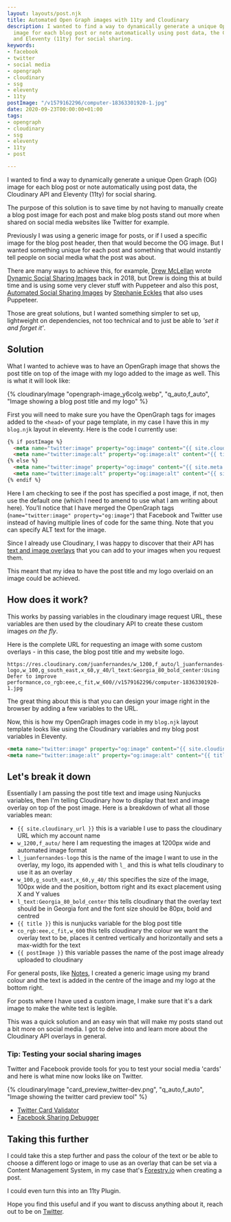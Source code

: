 ```yaml
---
layout: layouts/post.njk
title: Automated Open Graph images with 11ty and Cloudinary
description: I wanted to find a way to dynamically generate a unique Open Graph (OG)
  image for each blog post or note automatically using post data, the Cloudinary API
  and Eleventy (11ty) for social sharing.
keywords:
- facebook
- twitter
- social media
- opengraph
- cloudinary
- ssg
- eleventy
- 11ty
postImage: "/v1579162296/computer-18363301920-1.jpg"
date: 2020-09-23T00:00:00+01:00
tags:
- opengraph
- cloudinary
- ssg
- eleventy
- 11ty
- post

---
```

I wanted to find a way to dynamically generate a unique Open Graph (OG) image for each blog post or note automatically using post data, the Cloudinary API and Eleventy (11ty) for social sharing.

The purpose of this solution is to save time by not having to manually create a blog post image for each post and make blog posts stand out more when shared on social media websites like Twitter for example.

Previously I was using a generic image for posts, or if I used a specific image for the blog post header, then that would become the OG image. But I wanted something unique for each post and something that would instantly tell people on social media what the post was about.

There are many ways to achieve this, for example, [Drew McLellan](http://drewmclellan.net/ "Drew McLellans' website") wrote [Dynamic Social Sharing Images](https://24ways.org/2018/dynamic-social-sharing-images/) back in 2018, but Drew is doing this at build time and is using some very clever stuff with Puppeteer and also this post, [Automated Social Sharing Images](https://dev.to/5t3ph/automated-social-sharing-images-with-puppeteer-11ty-and-netlify-22ln) by [Stephanie Eckles](https://thinkdobecreate.com/ "Stephanie Eckles' website") that also uses Puppeteer.

Those are great solutions, but I wanted something simpler to set up, lightweight on dependencies, not too technical and to just be able to _'set it and forget it'_.

## Solution

What I wanted to achieve was to have an OpenGraph image that shows the post title on top of the image with my logo added to the image as well. This is what it will look like:

{% cloudinaryImage "opengraph-image_y6colg.webp", "q_auto,f_auto", "Image showing a blog post title and my logo" %}

First you will need to make sure you have the OpenGraph tags for images added to the `<head>` of your page template, in my case I have this in my `blog.njk` layout in eleventy. Here is the code I currently use:

``` html
{% if postImage %}
  <meta name="twitter:image" property="og:image" content="{{ site.cloudinary_url }}{{ postImage }}" />
  <meta name="twitter:image:alt" property="og:image:alt" content="{{ title }}" />
{% else %}
  <meta name="twitter:image" property="og:image" content="{{ site.meta.ogImg }}" />
  <meta name="twitter:image:alt" property="og:image:alt" content="{{ site.meta.ogImgAlt }}" />
{% endif %}
```

Here I am checking to see if the post has specified a post image, if not, then use the default one (which I need to amend to use what I am writing about here). You'll notice that I have merged the OpenGraph tags (`name="twitter:image" property="og:image"`) that Facebook and Twitter use instead of having multiple lines of code for the same thing. Note that you can specify ALT text for the image.

Since I already use Cloudinary, I was happy to discover that their API has [text and image overlays](https://cloudinary.com/documentation/image_transformations#image_and_text_overlays "Cloudinary API - Image and Text Overlays Documentation") that you can add to your images when you request them.

This meant that my idea to have the post title and my logo overlaid on an image could be achieved.

## How does it work?

This works by passing variables in the cloudinary image request URL, these variables are then used by the cloudinary API to create these custom images _on the fly_.

Here is the complete URL for requesting an image with some custom overlays - in this case, the blog post title and my website logo.

    https://res.cloudinary.com/juanfernandes/w_1200,f_auto/l_juanfernandes-logo,w_100,g_south_east,x_60,y_40/l_text:Georgia_80_bold_center:Using Defer to improve performance,co_rgb:eee,c_fit,w_600//v1579162296/computer-18363301920-1.jpg

The great thing about this is that you can design your image right in the browser by adding a few variables to the URL.

Now, this is how my OpenGraph images code in my `blog.njk` layout template looks like using the Cloudinary variables and my blog post variables in Eleventy.

``` html
<meta name="twitter:image" property="og:image" content="{{ site.cloudinary_url }}w_1200,f_auto/l_juanfernandes-logo,w_100,g_south_east,x_60,y_40/l_text:Georgia_80_bold_center:{{ title }},co_rgb:eee,c_fit,w_600/{{ postImage }}" />
<meta name="twitter:image:alt" property="og:image:alt" content="{{ title }}" />
```

## Let's break it down

Essentially I am passing the post title text and image using Nunjucks variables, then I'm telling Cloudinary how to display that text and image overlay on top of the post image. Here is a breakdown of what all those variables mean:

* `{{ site.cloudinary_url }}` this is a variable I use to pass the  cloudinary URL which my account name
* `w_1200,f_auto/` here I am requesting the images at 1200px wide and automated image format
* `l_juanfernandes-logo` this is the name of the image I want to use in the overlay, my logo, its appended with `l_` and this is what tells cloudinary to use it as an overlay
* `w_100,g_south_east,x_60,y_40/` this specifies the size of the image, 100px wide and the position, bottom right and its exact placement using X and Y values
* `l_text:Georgia_80_bold_center` this tells cloudinary that the overlay text should be in Georgia font and the font size should be 80px, bold and centred
* `{{ title }}` this is nunjucks variable for the blog post title
* `co_rgb:eee,c_fit,w_600` this tells cloudinary the colour we want the overlay text to be, places it centred vertically and horizontally and sets a max-width for the text
* `{{ postImage }}` this variable passes the name of the post image already uploaded to cloudinary

For general posts, like [Notes](/notes), I created a generic image using my brand colour and the text is added in the centre of the image and my logo at the bottom right.

For posts where I have used a custom image, I make sure that it's a dark image to make the white text is legible.

This was a quick solution and an easy win that will make my posts stand out a bit more on social media. I got to delve into and learn more about the Cloudinary API overlays in general.

### Tip: Testing your social sharing images

Twitter and Facebook provide tools for you to test your social media 'cards' and here is what mine now looks like on Twitter.

{% cloudinaryImage "card_preview_twitter-dev.png", "q_auto,f_auto", "Image showing the twitter card preview tool" %}

* [Twitter Card Validator](https://cards-dev.twitter.com/validator "Twitter Card Validator")
* [Facebook Sharing Debugger](https://developers.facebook.com/tools/debug/ "Facebook Sharing Debugger tool")

## Taking this further

I could take this a step further and pass the colour of the text or be able to choose a different logo or image to use as an overlay that can be set via a Content Management System, in my case that's [Forestry.io](https://www.forestry.io "Forestry CMS website") when creating a post.

I could even turn this into an 11ty Plugin.

Hope you find this useful and if you want to discuss anything about it, reach out to be on [Twitter](https://twitter.com/juanfernandes "Juan Fernandes on Twitter").